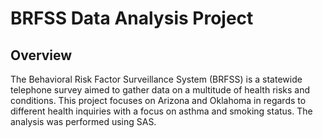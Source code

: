 # BRFSS Data Analysis Project

## Overview
The Behavioral Risk Factor Surveillance System (BRFSS) is a statewide telephone survey aimed to gather data on a multitude of health risks and conditions. This project focuses on Arizona and Oklahoma in regards to different health inquiries with a focus on asthma and smoking status. The analysis was performed using SAS.

